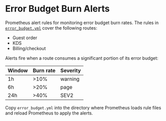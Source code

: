 # Error Budget Burn Alerts

Prometheus alert rules for monitoring error budget burn rates. The rules in
[`error_budget.yml`](error_budget.yml) cover the following routes:

- Guest order
- KDS
- Billing/checkout

Alerts fire when a route consumes a significant portion of its error budget:

| Window | Burn rate | Severity |
| ------ | --------- | -------- |
| 1h     | >10%      | warning  |
| 6h     | >20%      | page     |
| 24h    | >40%      | SEV2     |

Copy `error_budget.yml` into the directory where Prometheus loads rule files and
reload Prometheus to apply the alerts.
